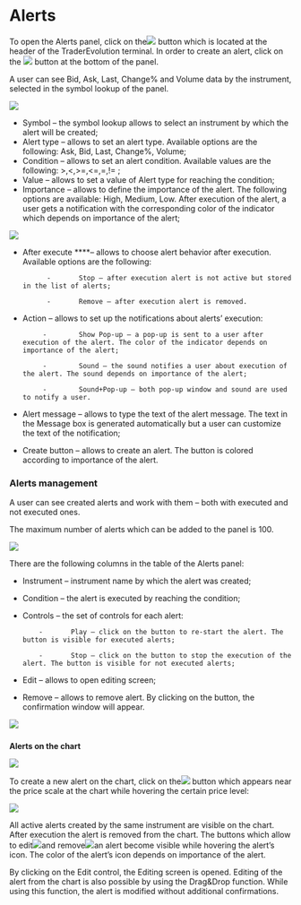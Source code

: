 # Alerts

To open the Alerts panel, click on the![](../../../.gitbook/assets/1%20%288%29.png)button which is located at the header of the TraderEvolution terminal. In order to create an alert, click on the ![](../../../.gitbook/assets/2%20%2863%29.png)button at the bottom of the panel.

A user can see Bid, Ask, Last, Change% and Volume data by the instrument, selected in the symbol lookup of the panel.

![](../../../.gitbook/assets/3%20%283%29.png)

* Symbol – the symbol lookup allows to select an instrument by which the alert will be created;
* Alert type – allows to set an alert type. Available options are the following: Ask, Bid, Last, Change%, Volume;
* Condition – allows to set an alert condition. Available values are the following: &gt;,&lt;,&gt;=,&lt;=,=,!= ;
* Value – allows to set a value of Alert type for reaching the condition;
* Importance – allows to define the importance of the alert. The following options are available: High, Medium, Low. After execution of the alert, a user gets a notification with the corresponding color of the indicator which depends on importance of the alert;

![](../../../.gitbook/assets/screenshot_7%20%282%29.png)

* After execute ****– allows to choose alert behavior after execution. Available options are the following:

            -       Stop – after execution alert is not active but stored in the list of alerts;

            -       Remove – after execution alert is removed.

* Action – allows to set up the notifications about alerts’ execution:

           -        Show Pop-up – a pop-up is sent to a user after execution of the alert. The color of the indicator depends on importance of the alert;

           -        Sound – the sound notifies a user about execution of the alert. The sound depends on importance of the alert;

           -        Sound+Pop-up – both pop-up window and sound are used to notify a user.

* Alert message – allows to type the text of the alert message. The text in the Message box is generated automatically but a user can customize the text of the notification;
* Create button – allows to create an alert. The button is colored according to importance of the alert.

### **Alerts management**

A user can see created alerts and work with them – both with executed and not executed ones.

The maximum number of alerts which can be added to the panel is 100.

![](../../../.gitbook/assets/4%20%2842%29.png)

There are the following columns in the table of the Alerts panel:

* Instrument – instrument name by which the alert was created;
* Condition – the alert is executed by reaching the condition;
* Controls – the set of controls for each alert:

          -       Play – click on the button to re-start the alert. The button is visible for executed alerts;

          -       Stop – click on the button to stop the execution of the alert. The button is visible for not executed alerts;

* Edit – allows to open editing screen;
* Remove – allows to remove alert. By clicking on the button, the confirmation window will appear.

![](../../../.gitbook/assets/5%20%2812%29.png)

### **Alerts on the chart**

![](../../../.gitbook/assets/6%20%287%29.png)

To create a new alert on the chart, click on the![](../../../.gitbook/assets/7%20%2818%29.png)button which appears near the price scale at the chart while hovering the certain price level:

![](../../../.gitbook/assets/8%20%2813%29.png)

All active alerts created by the same instrument are visible on the chart. After execution the alert is removed from the chart. The buttons which allow to edit![](../../../.gitbook/assets/9%20%2812%29.png)and remove![](../../../.gitbook/assets/10%20%281%29.png)an alert become visible while hovering the alert’s icon. The color of the alert’s icon depends on importance of the alert.

By clicking on the Edit control, the Editing screen is opened. Editing of the alert from the chart is also possible by using the Drag&Drop function. While using this function, the alert is modified without additional confirmations. 

